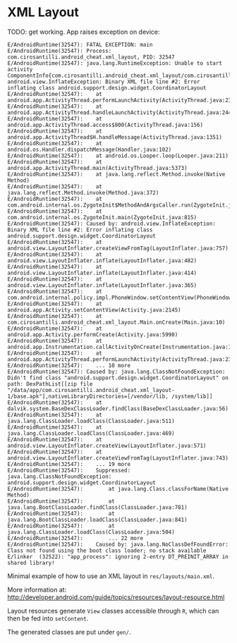 # XML Layout

TODO: get working. App raises exception on device:

    E/AndroidRuntime(32547): FATAL EXCEPTION: main
    E/AndroidRuntime(32547): Process: com.cirosantilli.android_cheat.xml_layout, PID: 32547
    E/AndroidRuntime(32547): java.lang.RuntimeException: Unable to start activity ComponentInfo{com.cirosantilli.android_cheat.xml_layout/com.cirosantilli.android_cheat.xml_layout.Main}: android.view.InflateException: Binary XML file line #2: Error inflating class android.support.design.widget.CoordinatorLayout
    E/AndroidRuntime(32547): 	at android.app.ActivityThread.performLaunchActivity(ActivityThread.java:2379)
    E/AndroidRuntime(32547): 	at android.app.ActivityThread.handleLaunchActivity(ActivityThread.java:2442)
    E/AndroidRuntime(32547): 	at android.app.ActivityThread.access$800(ActivityThread.java:156)
    E/AndroidRuntime(32547): 	at android.app.ActivityThread$H.handleMessage(ActivityThread.java:1351)
    E/AndroidRuntime(32547): 	at android.os.Handler.dispatchMessage(Handler.java:102)
    E/AndroidRuntime(32547): 	at android.os.Looper.loop(Looper.java:211)
    E/AndroidRuntime(32547): 	at android.app.ActivityThread.main(ActivityThread.java:5373)
    E/AndroidRuntime(32547): 	at java.lang.reflect.Method.invoke(Native Method)
    E/AndroidRuntime(32547): 	at java.lang.reflect.Method.invoke(Method.java:372)
    E/AndroidRuntime(32547): 	at com.android.internal.os.ZygoteInit$MethodAndArgsCaller.run(ZygoteInit.java:1020)
    E/AndroidRuntime(32547): 	at com.android.internal.os.ZygoteInit.main(ZygoteInit.java:815)
    E/AndroidRuntime(32547): Caused by: android.view.InflateException: Binary XML file line #2: Error inflating class android.support.design.widget.CoordinatorLayout
    E/AndroidRuntime(32547): 	at android.view.LayoutInflater.createViewFromTag(LayoutInflater.java:757)
    E/AndroidRuntime(32547): 	at android.view.LayoutInflater.inflate(LayoutInflater.java:482)
    E/AndroidRuntime(32547): 	at android.view.LayoutInflater.inflate(LayoutInflater.java:414)
    E/AndroidRuntime(32547): 	at android.view.LayoutInflater.inflate(LayoutInflater.java:365)
    E/AndroidRuntime(32547): 	at com.android.internal.policy.impl.PhoneWindow.setContentView(PhoneWindow.java:382)
    E/AndroidRuntime(32547): 	at android.app.Activity.setContentView(Activity.java:2145)
    E/AndroidRuntime(32547): 	at com.cirosantilli.android_cheat.xml_layout.Main.onCreate(Main.java:10)
    E/AndroidRuntime(32547): 	at android.app.Activity.performCreate(Activity.java:5990)
    E/AndroidRuntime(32547): 	at android.app.Instrumentation.callActivityOnCreate(Instrumentation.java:1106)
    E/AndroidRuntime(32547): 	at android.app.ActivityThread.performLaunchActivity(ActivityThread.java:2332)
    E/AndroidRuntime(32547): 	... 10 more
    E/AndroidRuntime(32547): Caused by: java.lang.ClassNotFoundException: Didn't find class "android.support.design.widget.CoordinatorLayout" on path: DexPathList[[zip file "/data/app/com.cirosantilli.android_cheat.xml_layout-1/base.apk"],nativeLibraryDirectories=[/vendor/lib, /system/lib]]
    E/AndroidRuntime(32547): 	at dalvik.system.BaseDexClassLoader.findClass(BaseDexClassLoader.java:56)
    E/AndroidRuntime(32547): 	at java.lang.ClassLoader.loadClass(ClassLoader.java:511)
    E/AndroidRuntime(32547): 	at java.lang.ClassLoader.loadClass(ClassLoader.java:469)
    E/AndroidRuntime(32547): 	at android.view.LayoutInflater.createView(LayoutInflater.java:571)
    E/AndroidRuntime(32547): 	at android.view.LayoutInflater.createViewFromTag(LayoutInflater.java:743)
    E/AndroidRuntime(32547): 	... 19 more
    E/AndroidRuntime(32547): 	Suppressed: java.lang.ClassNotFoundException: android.support.design.widget.CoordinatorLayout
    E/AndroidRuntime(32547): 		at java.lang.Class.classForName(Native Method)
    E/AndroidRuntime(32547): 		at java.lang.BootClassLoader.findClass(ClassLoader.java:781)
    E/AndroidRuntime(32547): 		at java.lang.BootClassLoader.loadClass(ClassLoader.java:841)
    E/AndroidRuntime(32547): 		at java.lang.ClassLoader.loadClass(ClassLoader.java:504)
    E/AndroidRuntime(32547): 		... 22 more
    E/AndroidRuntime(32547): 	Caused by: java.lang.NoClassDefFoundError: Class not found using the boot class loader; no stack available
    E/linker  (32522): "app_process": ignoring 2-entry DT_PREINIT_ARRAY in shared library!

Minimal example of how to use an XML layout in `res/layouts/main.xml`.

More information at: <http://developer.android.com/guide/topics/resources/layout-resource.html>

Layout resources generate `View` classes accessible through `R`, which can then be fed into `setContent`.

The generated classes are put under `gen/`.
